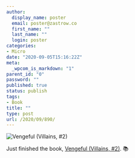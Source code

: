 ```yaml
---
author:
  display_name: poster
  email: poster@zastrow.co
  first_name: ""
  last_name: ""
  login: poster
categories:
- Micro
date: "2020-09-05T15:16:22Z"
meta:
  _wpcom_is_markdown: "1"
parent_id: "0"
password: ""
published: true
status: publish
tags:
- Book
title: ""
type: post
url: /2020/09/890/
---
```

<p><img src="https://i.gr-assets.com/images/S/compressed.photo.goodreads.com/books/1519916942l/26856502._SY475_.jpg" alt="Vengeful (Villains, #2)" /></p>
<p>Just finished the book, <a href="https://www.goodreads.com/review/show/3412272046?utm_medium=api&amp;utm_source=rss">Vengeful (Villains, #2)</a>. 📚</p>
